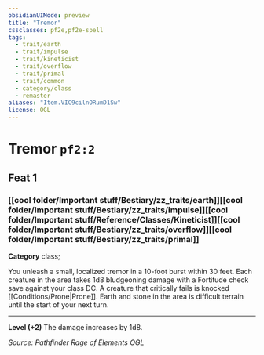 ```yaml
---
obsidianUIMode: preview
title: "Tremor"
cssclasses: pf2e,pf2e-spell
tags:
  - trait/earth
  - trait/impulse
  - trait/kineticist
  - trait/overflow
  - trait/primal
  - trait/common
  - category/class
  - remaster
aliases: "Item.VIC9cilnORumD1Sw"
license: OGL
---
```

# Tremor `pf2:2`
## Feat 1
### [[cool folder/Important stuff/Bestiary/zz_traits/earth]][[cool folder/Important stuff/Bestiary/zz_traits/impulse]][[cool folder/Important stuff/Reference/Classes/Kineticist]][[cool folder/Important stuff/Bestiary/zz_traits/overflow]][[cool folder/Important stuff/Bestiary/zz_traits/primal]]

**Category** class; 




You unleash a small, localized tremor in a 10-foot burst within 30 feet. Each creature in the area takes 1d8 bludgeoning damage with a Fortitude check save against your class DC. A creature that critically fails is knocked [[Conditions/Prone|Prone]]. Earth and stone in the area is difficult terrain until the start of your next turn.

* * *

**Level (+2)** The damage increases by 1d8.

*Source: Pathfinder Rage of Elements*
*OGL*